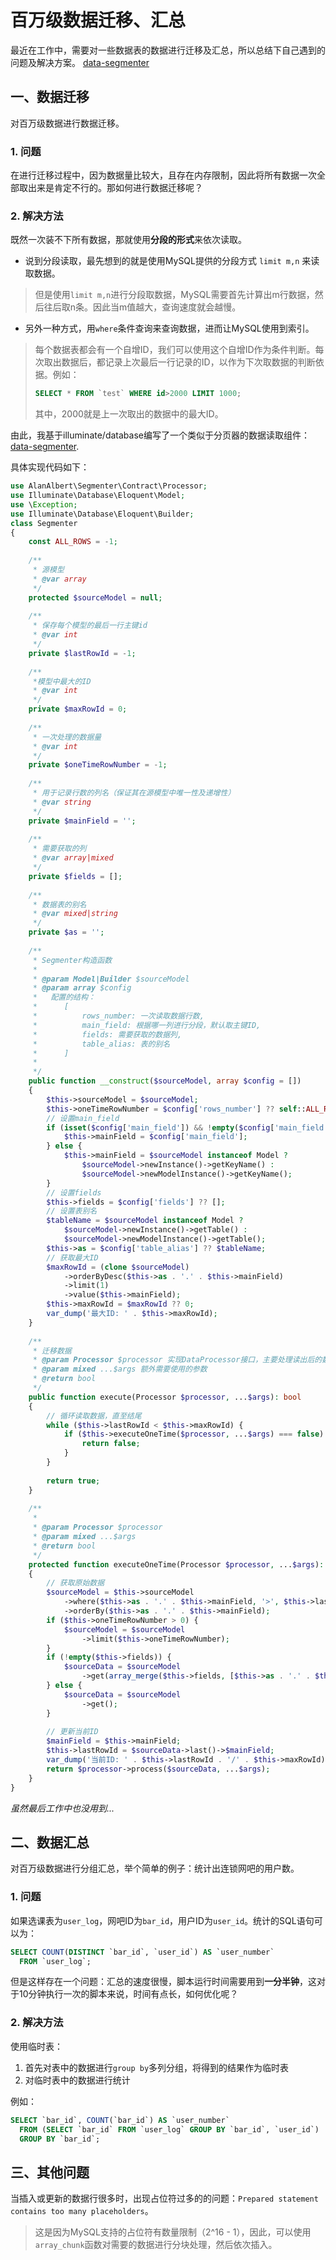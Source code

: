 # 百万级数据迁移、汇总

最近在工作中，需要对一些数据表的数据进行迁移及汇总，所以总结下自己遇到的问题及解决方案。
[data-segmenter](https://packagist.org/packages/alanalbert/data-segmenter)

<!-- more -->

## 一、数据迁移

对百万级数据进行数据迁移。

### 1. 问题

在进行迁移过程中，因为数据量比较大，且存在内存限制，因此将所有数据一次全部取出来是肯定不行的。那如何进行数据迁移呢？

### 2. 解决方法

既然一次装不下所有数据，那就使用**分段的形式**来依次读取。

* 说到分段读取，最先想到的就是使用MySQL提供的分段方式 `limit m,n` 来读取数据。

> 但是使用`limit m,n`进行分段取数据，MySQL需要首先计算出m行数据，然后往后取n条。因此当m值越大，查询速度就会越慢。

* 另外一种方式，用`where`条件查询来查询数据，进而让MySQL使用到索引。

> 每个数据表都会有一个自增ID，我们可以使用这个自增ID作为条件判断。每次取出数据后，都记录上次最后一行记录的ID，以作为下次取数据的判断依据。例如：
> 
> ```sql
> SELECT * FROM `test` WHERE id>2000 LIMIT 1000;
> ```
> 
> 其中，2000就是上一次取出的数据中的最大ID。

由此，我基于illuminate/database编写了一个类似于分页器的数据读取组件：[data-segmenter](https://packagist.org/packages/alanalbert/data-segmenter).

具体实现代码如下：

```php
use AlanAlbert\Segmenter\Contract\Processor;
use Illuminate\Database\Eloquent\Model;
use \Exception;
use Illuminate\Database\Eloquent\Builder;
class Segmenter
{
    const ALL_ROWS = -1;
    
    /**
     * 源模型
     * @var array
     */
    protected $sourceModel = null;
    
    /**
     * 保存每个模型的最后一行主键id
     * @var int
     */
    private $lastRowId = -1;
    
    /**
     *模型中最大的ID
     * @var int
     */
    private $maxRowId = 0;
    
    /**
     * 一次处理的数据量
     * @var int
     */
    private $oneTimeRowNumber = -1;
    
    /**
     * 用于记录行数的列名（保证其在源模型中唯一性及递增性）
     * @var string
     */
    private $mainField = '';
    
    /**
     * 需要获取的列
     * @var array|mixed
     */
    private $fields = [];
    
    /**
     * 数据表的别名
     * @var mixed|string
     */
    private $as = '';
    
    /**
     * Segmenter构造函数
     *
     * @param Model|Builder $sourceModel
     * @param array $config
     *   配置的结构：
     *      [
     *          rows_number: 一次读取数据行数,
     *          main_field: 根据哪一列进行分段，默认取主键ID,
     *          fields: 需要获取的数据列,
     *          table_alias: 表的别名
     *      ]
     * 
     */
    public function __construct($sourceModel, array $config = [])
    {
        $this->sourceModel = $sourceModel;
        $this->oneTimeRowNumber = $config['rows_number'] ?? self::ALL_ROWS;
        // 设置main_field
        if (isset($config['main_field']) && !empty($config['main_field'])) {
            $this->mainField = $config['main_field'];
        } else {
            $this->mainField = $sourceModel instanceof Model ?
                $sourceModel->newInstance()->getKeyName() : 
                $sourceModel->newModelInstance()->getKeyName();
        }
        // 设置fields
        $this->fields = $config['fields'] ?? [];
        // 设置表别名
        $tableName = $sourceModel instanceof Model ?
            $sourceModel->newInstance()->getTable() : 
            $sourceModel->newModelInstance()->getTable();
        $this->as = $config['table_alias'] ?? $tableName;
        // 获取最大ID
        $maxRowId = (clone $sourceModel)
            ->orderByDesc($this->as . '.' . $this->mainField)
            ->limit(1)
            ->value($this->mainField);
        $this->maxRowId = $maxRowId ?? 0;
        var_dump('最大ID: ' . $this->maxRowId);
    }
    
    /**
     * 迁移数据
     * @param Processor $processor 实现DataProcessor接口，主要处理读出后的数据
     * @param mixed ...$args 额外需要使用的参数
     * @return bool
     */
    public function execute(Processor $processor, ...$args): bool
    {
        // 循环读取数据，直至结尾
        while ($this->lastRowId < $this->maxRowId) {
            if ($this->executeOneTime($processor, ...$args) === false) {
                return false;
            }
        }
    
        return true;
    }
    
    /**
     * 
     * @param Processor $processor
     * @param mixed ...$args
     * @return bool
     */
    protected function executeOneTime(Processor $processor, ...$args): bool
    {
        // 获取原始数据
        $sourceModel = $this->sourceModel
            ->where($this->as . '.' . $this->mainField, '>', $this->lastRowId)
            ->orderBy($this->as . '.' . $this->mainField);
        if ($this->oneTimeRowNumber > 0) {
            $sourceModel = $sourceModel
                ->limit($this->oneTimeRowNumber);
        }
        if (!empty($this->fields)) {
            $sourceData = $sourceModel
                ->get(array_merge($this->fields, [$this->as . '.' . $this->mainField]));
        } else {
            $sourceData = $sourceModel
                ->get();
        }
        
        // 更新当前ID
        $mainField = $this->mainField;
        $this->lastRowId = $sourceData->last()->$mainField;
        var_dump('当前ID: ' . $this->lastRowId . '/' . $this->maxRowId);
        return $processor->process($sourceData, ...$args);
    }
}
```

*虽然最后工作中也没用到...*

## 二、数据汇总

对百万级数据进行分组汇总，举个简单的例子：统计出连锁网吧的用户数。

### 1. 问题

如果选课表为`user_log`，网吧ID为`bar_id`，用户ID为`user_id`。统计的SQL语句可以为：

```SQL
SELECT COUNT(DISTINCT `bar_id`, `user_id`) AS `user_number` 
  FROM `user_log`;
```

但是这样存在一个问题：汇总的速度很慢，脚本运行时间需要用到**一分半钟**，这对于10分钟执行一次的脚本来说，时间有点长，如何优化呢？

### 2. 解决方法

使用临时表：

1. 首先对表中的数据进行`group by`多列分组，将得到的结果作为临时表
2. 对临时表中的数据进行统计

例如：

```sql
SELECT `bar_id`, COUNT(`bar_id`) AS `user_number`
  FROM (SELECT `bar_id` FROM `user_log` GROUP BY `bar_id`, `user_id`)
  GROUP BY `bar_id`;
```

## 三、其他问题

当插入或更新的数据行很多时，出现占位符过多的的问题：`Prepared statement contains too many placeholders`。

> 这是因为MySQL支持的占位符有数量限制（2^16 - 1），因此，可以使用`array_chunk`函数对需要的数据进行分块处理，然后依次插入。
